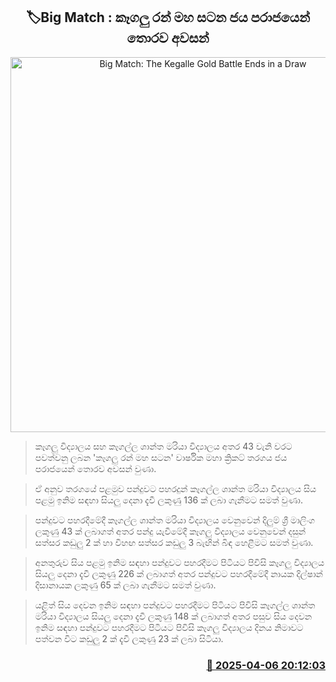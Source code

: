 <p align='center'><b><h2 align='center' title='Big Match: The Kegalle Gold Battle Ends in a Draw'>🏷Big Match : කෑගලු රන් මහ සටන ජය පරාජයෙන් තොරව අවසන්</h2></b></p>
<p align='center'><img src='https://helakuru.sgp1.cdn.digitaloceanspaces.com/esana/images/lib/battle-of-the-gold-kegalle.jpg' width='600' alt='Big Match: The Kegalle Gold Battle Ends in a Draw'></p>

> කෑගලු විද්‍යාලය සහ කෑගල්ල ශාන්ත මරියා විද්‍යාලය අතර 43 වැනි වරට පවත්වනු ලබන 'කෑගලු රන් මහ සටන' වාර්ෂික මහා ක්‍රිකට් තරගය ජය පරාජයෙන් තොරව අවසන් වුණා.

> ඒ අනුව තරගයේ පළමුව පන්දුවට පහරදුන් කෑගල්ල ශාන්ත මරියා විද්‍යාලය සිය පළමු ඉනිම සඳහා සියලු දෙනා දැවී ලකුණු 136 ක් ලබා ගැනීමට සමත් වුණා.

> පන්දුවට පහරදීමේදී කෑගල්ල ශාන්ත මරියා විද්‍යාලය වෙනුවෙන් දිලුම් ශ්‍රී මාලිංග ලකුණු 43 ක් ලබාගත් අතර පන්දු යැවීමේදී කෑගලු විද්‍යාලය වෙනුවෙන් දසුන් සත්සර කඩුලු 2 ක් හා විහඟ සත්සර කඩුලු 3 බැඟින් බිඳ හෙළීමට සමත් වුණා.

> අනතුරුව සිය පළමු ඉනිම සඳහා පන්දුවට පහරදීමට පිටියට පිවිසි කෑගලු විද්‍යාලය සියලු දෙනා දැවී ලකුණු 226 ක් ලබාගත් අතර පන්දුවට පහරදීමේදී නායක දිල්ෂාන් දිසානායක ලකුණු 65 ක් ලබා ගැනීමට සමත් වුණා.

> යළිත් සිය දෙවන ඉනිම සඳහා පන්දුවට පහරදීමට පිටියට පිවිසි කෑගල්ල ශාන්ත මරියා විද්‍යාලය සියලු දෙනා දැවී ලකුණු 148 ක් ලබාගත් අතර පසුව සිය දෙවන ඉනිම සඳහා පන්දුවට පහරදීමට පිටියට පිවිසි කෑගලු විද්‍යාලය දිනය නිමාවට පත්වන විට කඩුලු 2 ක් දැවී ලකුණු 23 ක් ලබා සිටියා.



<h3 align='right'><a href='https://www.helakuru.lk/esana/p/109012/'>📅 2025-04-06 20:12:03</a></h3>
